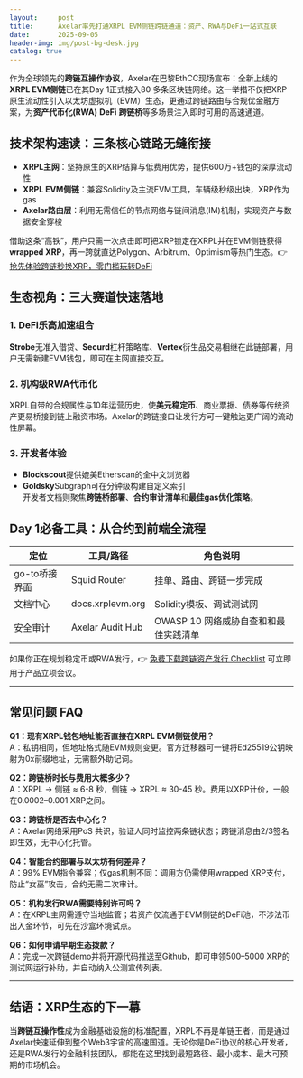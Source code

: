 ```yaml
---
layout:     post
title:      Axelar率先打通XRPL EVM侧链跨链通道：资产、RWA与DeFi一站式互联
date:       2025-09-05
header-img: img/post-bg-desk.jpg
catalog: true
---
```


作为全球领先的**跨链互操作协议**，Axelar在巴黎EthCC现场宣布：全新上线的**XRPL EVM侧链**已在其Day 1正式接入80 多条区块链网络。这一举措不仅把XRP原生流动性引入以太坊虚拟机（EVM）生态，更通过跨链路由与合规优金融方案，为**资产代币化(RWA)** **DeFi** **跨链桥**等多场景注入即时可用的高速通道。

## 技术架构速读：三条核心链路无缝衔接

- **XRPL主网**：坚持原生的XRP结算与低费用优势，提供600万+钱包的深厚流动性  
- **XRPL EVM侧链**：兼容Solidity及主流EVM工具，车辆级秒级出块，XRP作为gas  
- **Axelar路由层**：利用无需信任的节点网络与链间消息(IM)机制，实现资产与数据安全穿梭  

借助这条“高铁”，用户只需一次点击即可把XRP锁定在XRPL并在EVM侧链获得**wrapped XRP**，再一跨就直达Polygon、Arbitrum、Optimism等热门生态。👉 [抢先体验跨链秒换XRP，零门槛玩转DeFi](https://okxdog.com/)

## 生态视角：三大赛道快速落地

### 1. DeFi乐高加速组合  
**Strobe**无准入借贷、**Securd**杠杆策略库、**Vertex**衍生品交易相继在此链部署，用户无需新建EVM钱包，即可在主网直接交互。

### 2. 机构级RWA代币化  
XRPL自带的合规属性与10年运营历史，使**美元稳定币**、商业票据、债券等传统资产更易桥接到链上融资市场。Axelar的跨链接口让发行方可一键触达更广阔的流动性屏幕。

### 3. 开发者体验  
- **Blockscout**提供媲美Etherscan的全中文浏览器  
- **Goldsky**Subgraph可在分钟级构建自定义索引  
开发者文档则聚焦**跨链桥部署**、**合约审计清单**和**最佳gas优化策略**。

## Day 1必备工具：从合约到前端全流程

| 定位 | 工具/路径 | 角色说明 |
|---|---|---|
| go-to桥接界面 | Squid Router | 挂单、路由、跨链一步完成 |
| 文档中心 | docs.xrplevm.org | Solidity模板、调试测试网 |
| 安全审计 | Axelar Audit Hub | OWASP 10 网络威胁自查和和最佳实践清单 |

如果你正在规划稳定币或RWA发行，👉 [免费下载跨链资产发行 Checklist](https://okxdog.com/) 可立即用于产品立项会议。

---

## 常见问题 FAQ

**Q1：现有XRPL钱包地址能否直接在XRPL EVM侧链使用？**  
A：私钥相同，但地址格式随EVM规则变更。官方迁移器可一键将Ed25519公钥映射为0x前缀地址，无需额外助记词。

**Q2：跨链桥时长与费用大概多少？**  
A：XRPL → 侧链 ≈ 6-8 秒，侧链 → XRPL ≈ 30-45 秒。费用以XRP计价，一般在0.0002–0.001 XRP之间。

**Q3：跨链桥是否去中心化？**  
A：Axelar网络采用PoS 共识，验证人同时监控两条链状态；跨链消息由2/3签名即生效，无中心化托管。

**Q4：智能合约部署与以太坊有何差异？**  
A：99% EVM指令兼容；仅gas机制不同：调用方仍需使用wrapped XRP支付，防止“女巫”攻击，合约无需二次审计。

**Q5：机构发行RWA需要特别许可吗？**  
A：在XRPL主网需遵守当地监管；若资产仅流通于EVM侧链的DeFi池，不涉法币出入金环节，可先在沙盒环境试点。

**Q6：如何申请早期生态拨款？**  
A：完成一次跨链demo并将开源代码推送至Github，即可申领500–5000 XRP的测试网运行补助，并自动纳入公测宣传列表。

---

## 结语：XRP生态的下一幕

当**跨链互操作性**成为金融基础设施的标准配置，XRPL不再是单链王者，而是通过Axelar快速延伸到整个Web3宇宙的高速国道。无论你是DeFi协议的核心开发者，还是RWA发行的金融科技团队，都能在这里找到最短路径、最小成本、最大可预期的市场机会。